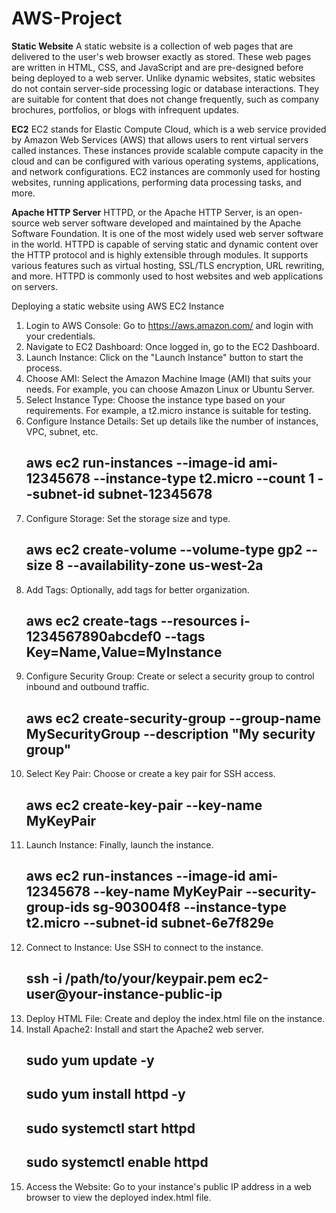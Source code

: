 # AWS-Project

**Static Website**
A static website is a collection of web pages that are delivered to the user's web browser exactly as stored. These web pages are written in HTML, CSS, and JavaScript and are pre-designed before being deployed to a web server. Unlike dynamic websites, static websites do not contain server-side processing logic or database interactions. They are suitable for content that does not change frequently, such as company brochures, portfolios, or blogs with infrequent updates.

**EC2**
EC2 stands for Elastic Compute Cloud, which is a web service provided by Amazon Web Services (AWS) that allows users to rent virtual servers called instances. These instances provide scalable compute capacity in the cloud and can be configured with various operating systems, applications, and network configurations. EC2 instances are commonly used for hosting websites, running applications, performing data processing tasks, and more.

**Apache HTTP Server**
HTTPD, or the Apache HTTP Server, is an open-source web server software developed and maintained by the Apache Software Foundation. It is one of the most widely used web server software in the world. HTTPD is capable of serving static and dynamic content over the HTTP protocol and is highly extensible through modules. It supports various features such as virtual hosting, SSL/TLS encryption, URL rewriting, and more. HTTPD is commonly used to host websites and web applications on servers.

Deploying a static website using AWS EC2 Instance 

1.	Login to AWS Console: Go to https://aws.amazon.com/ and login with your credentials.
2.	Navigate to EC2 Dashboard: Once logged in, go to the EC2 Dashboard.
3.	Launch Instance: Click on the "Launch Instance" button to start the process.
4.	Choose AMI: Select the Amazon Machine Image (AMI) that suits your needs. For example, you can choose Amazon Linux or Ubuntu Server.
5.	Select Instance Type: Choose the instance type based on your requirements. For example, a t2.micro instance is suitable for testing.
6.	Configure Instance Details: Set up details like the number of instances, VPC, subnet, etc.
    ## aws ec2 run-instances --image-id ami-12345678 --instance-type t2.micro --count 1 --subnet-id subnet-12345678
7.	Configure Storage: Set the storage size and type.
    ## aws ec2 create-volume --volume-type gp2 --size 8 --availability-zone us-west-2a
8.	Add Tags: Optionally, add tags for better organization.
    ## aws ec2 create-tags --resources i-1234567890abcdef0 --tags Key=Name,Value=MyInstance
9.	Configure Security Group: Create or select a security group to control inbound and outbound traffic.
    ## aws ec2 create-security-group --group-name MySecurityGroup --description "My security group"
10.	Select Key Pair: Choose or create a key pair for SSH access.
    ## aws ec2 create-key-pair --key-name MyKeyPair
11.	Launch Instance: Finally, launch the instance.
    ## aws ec2 run-instances --image-id ami-12345678 --key-name MyKeyPair --security-group-ids sg-903004f8 --instance-type t2.micro --subnet-id subnet-6e7f829e
12.	Connect to Instance: Use SSH to connect to the instance.
    ## ssh -i /path/to/your/keypair.pem ec2-user@your-instance-public-ip
13.	Deploy HTML File: Create and deploy the index.html file on the instance.
14.	Install Apache2: Install and start the Apache2 web server.
    ## sudo yum update -y
    ## sudo yum install httpd -y
    ## sudo systemctl start httpd
    ## sudo systemctl enable httpd
15.	Access the Website: Go to your instance's public IP address in a web browser to view the deployed index.html file.



